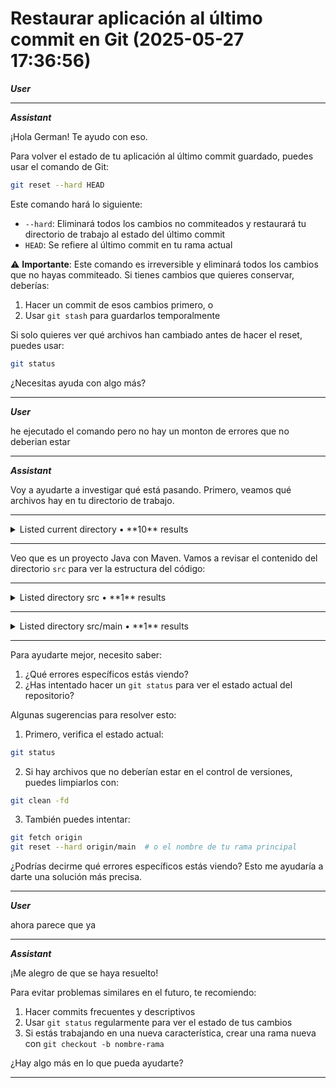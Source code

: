 <!-- Generated by SpecStory -->

# Restaurar aplicación al último commit en Git (2025-05-27 17:36:56)

_**User**_

  


---

_**Assistant**_

¡Hola German! Te ayudo con eso.

Para volver el estado de tu aplicación al último commit guardado, puedes usar el comando de Git:

```bash
git reset --hard HEAD
```

Este comando hará lo siguiente:
- `--hard`: Eliminará todos los cambios no commiteados y restaurará tu directorio de trabajo al estado del último commit
- `HEAD`: Se refiere al último commit en tu rama actual

⚠️ **Importante**: Este comando es irreversible y eliminará todos los cambios que no hayas commiteado. Si tienes cambios que quieres conservar, deberías:
1. Hacer un commit de esos cambios primero, o
2. Usar `git stash` para guardarlos temporalmente

Si solo quieres ver qué archivos han cambiado antes de hacer el reset, puedes usar:
```bash
git status
```

¿Necesitas ayuda con algo más?

---

_**User**_

he ejecutado el comando pero no hay un monton de errores que no deberian estar

---

_**Assistant**_

Voy a ayudarte a investigar qué está pasando. Primero, veamos qué archivos hay en tu directorio de trabajo.



---

<details>
            <summary>Listed current directory • **10** results</summary>
        
| Name |
|-------|
| 📁 `.git` |
| 📁 `target` |
| 📁 `.specstory` |
| 📄 `.gitignore` |
| 📄 `.cursorindexingignore` |
| 📁 `src` |
| 📄 `.DS_Store` |
| 📄 `pom.xml` |
| 📁 `.vscode` |
| 📁 `.cursor` |

</details>

---

Veo que es un proyecto Java con Maven. Vamos a revisar el contenido del directorio `src` para ver la estructura del código:


---

<details>
            <summary>Listed directory src • **1** results</summary>
        
| Name |
|-------|
| 📁 `main` |

</details>

---

<details>
            <summary>Listed directory src/main • **1** results</summary>
        
| Name |
|-------|
| 📁 `java` |

</details>

---

Para ayudarte mejor, necesito saber:

1. ¿Qué errores específicos estás viendo?
2. ¿Has intentado hacer un `git status` para ver el estado actual del repositorio?

Algunas sugerencias para resolver esto:

1. Primero, verifica el estado actual:
```bash
git status
```

2. Si hay archivos que no deberían estar en el control de versiones, puedes limpiarlos con:
```bash
git clean -fd
```

3. También puedes intentar:
```bash
git fetch origin
git reset --hard origin/main  # o el nombre de tu rama principal
```

¿Podrías decirme qué errores específicos estás viendo? Esto me ayudaría a darte una solución más precisa.

---

_**User**_

ahora parece que ya

---

_**Assistant**_

¡Me alegro de que se haya resuelto! 

Para evitar problemas similares en el futuro, te recomiendo:

1. Hacer commits frecuentes y descriptivos
2. Usar `git status` regularmente para ver el estado de tus cambios
3. Si estás trabajando en una nueva característica, crear una rama nueva con `git checkout -b nombre-rama`

¿Hay algo más en lo que pueda ayudarte?

---

